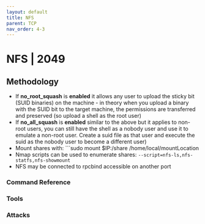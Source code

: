 ```yaml
---
layout: default
title: NFS 
parent: TCP
nav_order: 4-3
---
```

# NFS | 2049
## Methodology
- If <b>no_root_squash</b> is <b>enabled</b> it allows any user to upload the sticky bit (SUID binaries) on the machine - in theory when you upload a binary with the SUID bit to the target machine, the permissions are transferred and preserved (so upload a shell as the root user)
- If <b>no_all_squash</b> is <b>enabled</b> similar to the above but it applies to non-root users, you can still have the shell as a nobody user and use it to emulate a non-root user. Create a suid file as that user and execute the suid as the nobody user to become a different user)
- Mount shares with: ```sudo mount $IP:/share /home/local/mountLocation
- Nmap scripts can be used to enumerate shares: ```--script=nfs-ls,nfs-statfs,nfs-showmount```
- NFS may be connected to rpcbind accessible on another port

### Command Reference


### Tools
### Attacks

